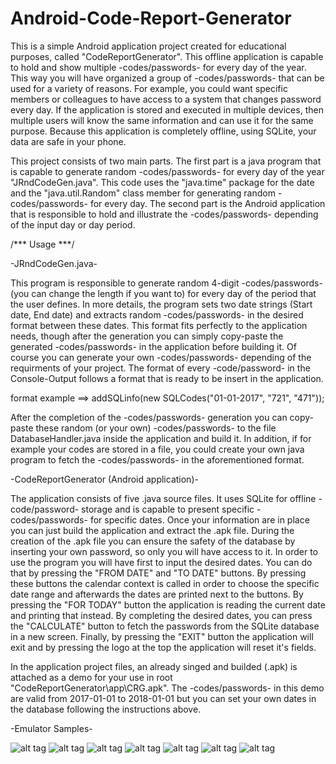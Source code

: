# Android-Code-Report-Generator

This is a simple Android application project created for educational purposes, called "CodeReportGenerator". This offline application is capable to hold and show multiple -codes/passwords- for every day of the year. This way you will have organized a group of -codes/passwords- that can be used for a variety of reasons. For example, you could want specific members or colleagues to have access to a system that changes password every day. If the application is stored and executed in multiple devices, then multiple users will know the same information and can use it for the same purpose. Because this application is completely offline, using SQLite, your data are safe in your phone. 

This project consists of two main parts. The first part is a java program that is capable to generate random -codes/passwords- for every day of the year "JRndCodeGen.java". This code uses the "java.time" package for the date and the "java.util.Random" class member for generating random -codes/passwords- for every day. The second part is the Android application that is responsible to hold and illustrate the -codes/passwords- depending of the input day or day period. 

/*** Usage ***/

-JRndCodeGen.java-

This program is responsible to generate random 4-digit -codes/passwords- (you can change the length if you want to) for every day of the period that the user defines. In more details, the program sets two date strings (Start date, End date) and extracts random -codes/passwords- in the desired format between these dates. This format fits perfectly to the application needs, though after the generation you can simply copy-paste the generated -codes/passwords- in the application before building it. Of course you can generate your own -codes/passwords- depending of the requirments of your project. The format of every -code/password- in the Console-Output follows a format that is ready to be insert in the application.

format example	==>  addSQLinfo(new SQLCodes("01-01-2017", "721", "471"));

After the completion of the -codes/passwords- generation you can copy-paste these random (or your own) -codes/passwords- to the file DatabaseHandler.java inside the application and build it. In addition, if for example your codes are stored in a file, you could create your own java program to fetch the -codes/passwords- in the aforementioned format.

-CodeReportGenerator (Android application)-

The application consists of five .java source files. It uses SQLite for offline -code/password- storage and is capable to present specific -codes/passwords- for specific dates. Once your information are in place you can just build the application and extract the .apk file. During the creation of the .apk file you can ensure the safety of the database by inserting your own password, so only you will have access to it. In order to use the program you will have first to input the desired dates. You can do that by pressing the "FROM DATE" and "TO DATE" buttons. By pressing these buttons the calendar context is called in order to choose the specific date range and afterwards the dates are printed next to the buttons. By pressing the "FOR TODAY" button the application is reading the current date and printing that instead. By completing the desired dates, you can press the "CALCULATE" button to fetch the passwords from the SQLite database in a new screen. Finally, by pressing the "EXIT" button the application will exit and by pressing the logo at the top the application will reset it's fields.

In the application project files, an already singed and builded (.apk) is attached as a demo for your use in root "CodeReportGenerator\app\CRG.apk". The -codes/passwords- in this demo are valid from 2017-01-01 to 2018-01-01 but you can set your own dates in the database following the instructions above.

-Emulator Samples-

![alt tag](https://github.com/kmonahopoulos/Android-Code-Report-Generator/blob/master/EmuAppPresentations/EmuAppPresentation_1.png)
![alt tag](https://github.com/kmonahopoulos/Android-Code-Report-Generator/blob/master/EmuAppPresentations/EmuAppPresentation_2.png)
![alt tag](https://github.com/kmonahopoulos/Android-Code-Report-Generator/blob/master/EmuAppPresentations/EmuAppPresentation_3.png)
![alt tag](https://github.com/kmonahopoulos/Android-Code-Report-Generator/blob/master/EmuAppPresentations/EmuAppPresentation_4.png)
![alt tag](https://github.com/kmonahopoulos/Android-Code-Report-Generator/blob/master/EmuAppPresentations/EmuAppPresentation_5.png)
![alt tag](https://github.com/kmonahopoulos/Android-Code-Report-Generator/blob/master/EmuAppPresentations/EmuAppPresentation_6.png)
![alt tag](https://github.com/kmonahopoulos/Android-Code-Report-Generator/blob/master/EmuAppPresentations/EmuAppPresentation_7.png)